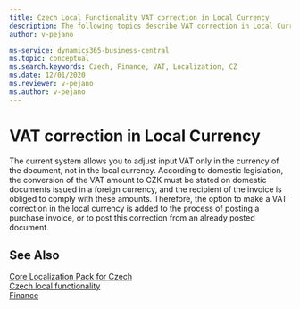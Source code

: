 ```yaml
---
title: Czech Local Functionality VAT correction in Local Currency
description: The following topics describe VAT correction in Local Currency functionality in the Czech version of Business Central.
author: v-pejano

ms-service: dynamics365-business-central
ms.topic: conceptual
ms.search.keywords: Czech, Finance, VAT, Localization, CZ
ms.date: 12/01/2020
ms.reviewer: v-pejano
ms.author: v-pejano
---
```


# VAT correction in Local Currency

The current system allows you to adjust input VAT only in the currency of the document, not in the local currency. According to domestic legislation, the conversion of the VAT amount to CZK must be stated on domestic documents issued in a foreign currency, and the recipient of the invoice is obliged to comply with these amounts. Therefore, the option to make a VAT correction in the local currency is added to the process of posting a purchase invoice, or to post this correction from an already posted document.

## See Also

[Core Localization Pack for Czech](ui-extensions-core-localization-pack-cz.md)  
[Czech local functionality](czech-local-functionality.md)  
[Finance](../../finance.md)  
